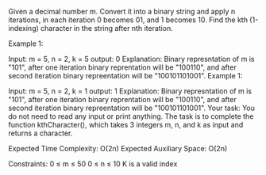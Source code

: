 Given a decimal number m. Convert it into a binary string and apply n iterations, in each iteration 0 becomes 01, and 1 becomes 10. Find the kth (1-indexing) character in the string after nth iteration.

Example 1:

Input: m = 5, n = 2, k = 5
output: 0
Explanation: Binary represntation of m 
is "101", after one iteration binary 
reprentation will be "100110", and after 
second iteration binary repreentation 
will be "100101101001". 
Example 1:

Input: m = 5, n = 2, k = 1
output: 1
Explanation: Binary represntation of m 
is "101", after one iteration binary 
reprentation will be "100110", and after 
second iteration binary repreentation 
will be "100101101001". 
Your task:
You do not need to read any input or print anything. The task is to complete the function kthCharacter(), which takes 3 integers m, n, and k as input and returns a character.

Expected Time Complexity: O(2n)
Expected Auxiliary Space: O(2n)

Constraints:
0 ≤ m ≤ 50
0 ≤ n ≤ 10
K is a valid index

